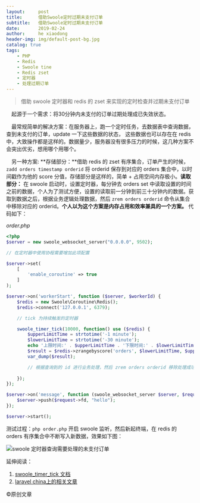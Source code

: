 ```yaml
---
layout:     post
title:      借助Swoole定时过期未支付订单
subtitle:   借助Swoole定时过期未支付订单
date:       2019-02-24
author:     he xiaodong
header-img: img/default-post-bg.jpg
catalog: true
tags:
    - PHP
    - Redis
    - Swoole tine
    - Redis zset
    - 定时器
    - 处理过期订单
---
```


> 借助 swoole 定时器和 redis 的 zset 来实现的定时检查并过期未支付订单

&ensp;&ensp;起源于一个需求：将30分钟内未支付的订单过期处理成已失效状态。

&ensp;&ensp;最常规简单的解决方案：在服务器上，跑一个定时任务，去数据表中查询数据，查到未支付的订单，update 一下这些数据的状态，
这些数据也可以存在在 redis 中，大致操作都是这样的。数据量少，服务器没有很多压力的时候，这几种方案不会突出优劣，想用哪个用哪个。

&ensp;&ensp;另一种方案: **存储部分：**借助 redis 的 zset 有序集合，订单产生的时候，`zadd orders timestamp orderid` 将 orderid 保存到对应的
orders 集合中，以时间戳作为他的 score 分值，存储部分是这样的，简单 + 占用空间内存极小。**读取部分：** 在 swoole 启动时，设置定时器，每分钟去 orders set 中读取设置的时间之前的数据，个人为了测试方便，设置的读取前一分钟到前三十分钟内的数据。获取到数据之后，根据业务逻辑处理数据，然后 `zrem orders orderid` 命令从集合中移除对应的 orderid。**个人以为这个方案是内存占用和效率兼具的一个方案。** 代码如下：

*order.php*
```php
<?php
$server = new swoole_websocket_server("0.0.0.0", 9502);

// 在定时器中使用协程需要增加此项配置

$server->set(
    [
        'enable_coroutine' => true
    ]
);

$server->on('workerStart', function ($server, $workerId) {
    $redis = new Swoole\Coroutine\Redis();
    $redis->connect('127.0.0.1', 6379);

    // tick 为持续触发的定时器

    swoole_timer_tick(10000, function() use ($redis) {
        $upperLimitTime = strtotime('-1 minute');
        $lowerLimitTime = strtotime('-30 minute');
        echo '上限时间:' . $upperLimitTime . '下限时间:' . $lowerLimitTime;
        $result = $redis->zrangebyscore('orders', $lowerLimitTime, $upperLimitTime);
        var_dump($result);

        // 根据查询到的 id 进行业务处理，然后 zrem orders orderid 移除处理成功的 orderid 
        
    });
});

$server->on('message', function (swoole_websocket_server $server, $request) {
    $server->push($request->fd, "hello");
});

$server->start();

```

测试过程：`php order.php` 开启 swoole 监听，然后新起终端，在 redis 的 orders 有序集合中不断写入新数据，效果如下图：

![swoole 定时器查询需要处理的未支付订单](https://alpha2016.github.io/img/2019-02-24-swoole-redis-zset-demo.jpg "swoole 定时器查询需要处理的未支付订单")

延伸阅读：
1. [swoole_timer_tick 文档](https://wiki.swoole.com/wiki/page/412.html "swoole_timer_tick 文档")
2. [laravel china上的相关文章](https://learnku.com/articles/21488 "其他相关方案")

©原创文章
